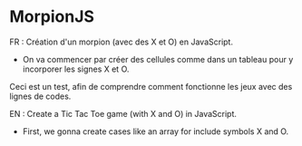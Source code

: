 # MorpionJS

FR : Création d'un morpion (avec des X et O) en JavaScript.



- On va commencer par créer des cellules comme dans un tableau pour y incorporer les signes X et O.

Ceci est un test, afin de comprendre comment fonctionne les jeux avec des lignes de codes.



EN : Create a Tic Tac Toe game (with X and O) in JavaScript.



- First, we gonna create cases like an array for include symbols X and O.
